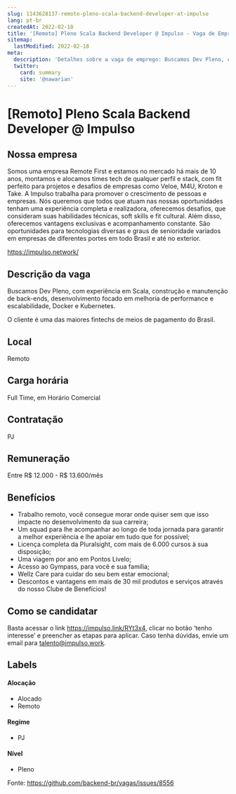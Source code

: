 ```yaml
---
slug: 1143628137-remoto-pleno-scala-backend-developer-at-impulso
lang: pt-br
createdAt: 2022-02-18
title: '[Remoto] Pleno Scala Backend Developer @ Impulso - Vaga de Emprego'
sitemap:
  lastModified: 2022-02-18
meta:
  description: 'Detalhes sobre a vaga de emprego: Buscamos Dev Pleno, com experiência em Scala, construção e manutenção de back-ends, desenvolvimento focado em melhoria de performance e escalabilidade, Docker e Kubernetes. O cliente é uma das maiores fintechs de meios de pagamento do Brasil.'
  twitter:
    card: summary
    site: '@nawarian'
---
```


# [Remoto] Pleno Scala Backend Developer @ Impulso

## Nossa empresa

Somos uma empresa Remote First e estamos no mercado há mais de 10 anos, montamos e alocamos times tech de qualquer perfil e stack, com fit perfeito para projetos e desafios de empresas como Veloe, M4U, Kroton e Take. A Impulso trabalha para promover o crescimento de pessoas e empresas. Nós queremos que todos que atuam nas nossas oportunidades tenham uma experiência completa e realizadora, oferecemos desafios, que consideram suas habilidades técnicas, soft skills e fit cultural. Além disso, oferecemos vantagens exclusivas e acompanhamento constante. São oportunidades para tecnologias diversas e graus de senioridade variados em empresas de diferentes portes em todo Brasil e até no exterior.

https://impulso.network/

## Descrição da vaga

Buscamos Dev Pleno, com experiência em Scala, construção e manutenção de back-ends, desenvolvimento focado em melhoria de performance e escalabilidade, Docker e Kubernetes.

O cliente é uma das maiores fintechs de meios de pagamento do Brasil.

## Local

Remoto

## Carga horária

Full Time, em Horário Comercial

## Contratação

PJ 

## Remuneração

Entre R$ 12.000 - R$ 13.600/mês

## Benefícios

- Trabalho remoto, você consegue morar onde quiser sem que isso impacte no desenvolvimento da sua carreira; 
- Um squad para lhe acompanhar ao longo de toda jornada para garantir a melhor experiência e lhe apoiar em tudo que for possível; 
- Licença completa da Pluralsight, com mais de 6.000 cursos à sua disposição; 
- Uma viagem por ano em Pontos Livelo; 
- Acesso ao Gympass, para você e sua família; 
- Wellz Care para cuidar do seu bem estar emocional; 
-  Descontos e vantagens em mais de 30 mil produtos e serviços através do nosso Clube de Benefícios!

## Como se candidatar

Basta acessar o link https://impulso.link/RYt3x4, clicar no botão ‘tenho interesse’ e preencher as etapas para aplicar. Caso tenha dúvidas, envie um email para talento@impulso.work.

## Labels
<!-- retire os labels que não fazem sentido à vaga -->

#### Alocação
- Alocado
- Remoto

#### Regime

- PJ

#### Nível

- Pleno




Fonte: https://github.com/backend-br/vagas/issues/8556